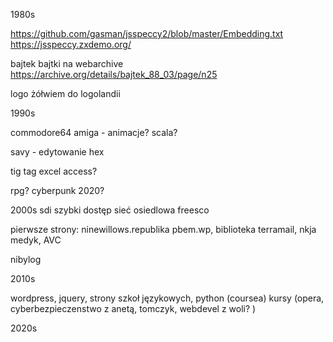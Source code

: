 1980s

https://github.com/gasman/jsspeccy2/blob/master/Embedding.txt
https://jsspeccy.zxdemo.org/

bajtek
bajtki na webarchive
https://archive.org/details/bajtek_88_03/page/n25


logo żółwiem do logolandii

1990s

commodore64
amiga - animacje? scala?

savy - edytowanie hex

tig tag excel access?

rpg? cyberpunk 2020?

2000s
sdi szybki dostęp sieć osiedlowa freesco

pierwsze strony: ninewillows.republika pbem.wp, biblioteka terramail, nkja medyk, AVC

nibylog

2010s

wordpress, jquery, strony szkoł językowych, python  (coursea)
kursy (opera, cyberbezpieczenstwo z anetą, tomczyk, webdevel z woli? )

2020s
